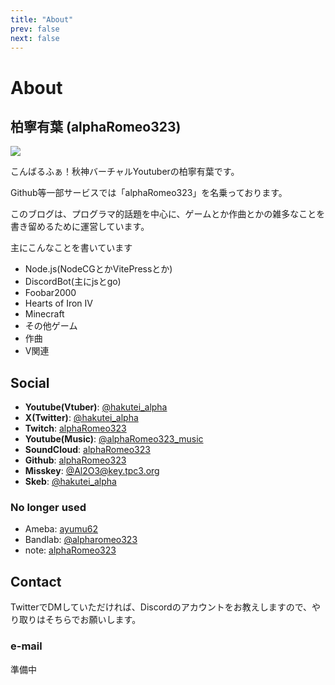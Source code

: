 ```yaml
---
title: "About"
prev: false
next: false
---
```


# About

## 柏寧有葉 (alphaRomeo323)

<div class="flex flex-row pt-4 gap-5 items-start introduce">
<img src="/me.png" class="rounded-full bg-white dark:bg-neutral-700 w-32">
<div>

こんばるふぁ！秋神バーチャルYoutuberの柏寧有葉です。

Github等一部サービスでは「alphaRomeo323」を名乗っております。

このブログは、プログラマ的話題を中心に、ゲームとか作曲とかの雑多なことを書き留めるために運営しています。

主にこんなことを書いています
- Node.js(NodeCGとかVitePressとか)
- DiscordBot(主にjsとgo)
- Foobar2000
- Hearts of Iron IV
- Minecraft
- その他ゲーム
- 作曲
- V関連

</div>
</div>

## Social

- **Youtube(Vtuber)**: [@hakutei_alpha](https://youtube.com/@hakutei_alpha)
- **X(Twitter)**: [@hakutei_alpha](https://twitter.com/hakutei_alpha)
- **Twitch**: [alphaRomeo323](https://www.twitch.tv/alpharomeo323)
- **Youtube(Music)**: [@alphaRomeo323_music](https://youtube.com/@alphaRomeo323_music)
- **SoundCloud**: [alphaRomeo323](https://soundcloud.com/alpha-romeo-681843655?utm_source=clipboard&utm_medium=text&utm_campaign=social_sharing)
- **Github**: [alphaRomeo323](https://github.com/alphaRomeo323)
- **Misskey**: [@Al2O3@key.tpc3.org](https://key.tpc3.org/@Al2O3)
- **Skeb**: [@hakutei_alpha](https://skeb.jp/@hakutei_alpha)

### No longer used

- Ameba: [ayumu62](https://ameblo.jp/ayumu62/)
- Bandlab: [@alpharomeo323](https://www.bandlab.com/alpharomeo323)
- note: [alphaRomeo323](https://note.com/alpharomeo323/)

## Contact

TwitterでDMしていただければ、Discordのアカウントをお教えしますので、やり取りはそちらでお願いします。

### e-mail

準備中


